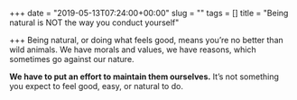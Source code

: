 +++
date = "2019-05-13T07:24:00+00:00"
slug = ""
tags = []
title = "Being natural is NOT the way you conduct yourself"

+++
Being natural, or doing what feels good, means you’re no better than wild animals. We have morals and values, we have reasons, which sometimes go against our nature. 

**We have to put an effort to maintain them ourselves.** It’s not something you expect to feel good, easy, or natural to do.